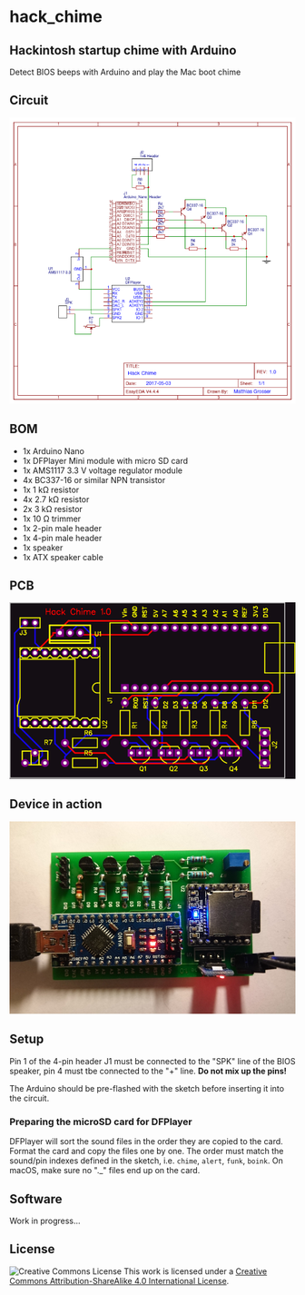 # hack_chime
## Hackintosh startup chime with Arduino

Detect BIOS beeps with Arduino and play the Mac boot chime

## Circuit

![Hack Chime circuit](https://github.com/mtgrosser/hack_chime/raw/master/circuit.png)

## BOM

* 1x Arduino Nano
* 1x DFPlayer Mini module with micro SD card
* 1x AMS1117 3.3 V voltage regulator module
* 4x BC337-16 or similar NPN transistor
* 1x 1 kΩ resistor
* 4x 2.7 kΩ resistor
* 2x 3 kΩ resistor
* 1x 10 Ω trimmer
* 1x 2-pin male header
* 1x 4-pin male header
* 1x speaker
* 1x ATX speaker cable

## PCB

![Hack Chime PCB](https://github.com/mtgrosser/hack_chime/raw/master/pcb.png)

## Device in action

![Hack Chime Device](https://github.com/mtgrosser/hack_chime/raw/master/device.jpg)

## Setup

Pin 1 of the 4-pin header J1 must be connected to the "SPK" line of the BIOS speaker,
pin 4 must tbe connected to the "+" line. **Do not mix up the pins!**

The Arduino should be pre-flashed with the sketch before inserting it into the circuit.

### Preparing the microSD card for DFPlayer

DFPlayer will sort the sound files in the order they are copied to the card.
Format the card and copy the files one by one. The order must match the sound/pin indexes
defined in the sketch, i.e. `chime`, `alert`, `funk`, `boink`. 
On macOS, make sure no "._" files end up on the card.

## Software

Work in progress...

## License

![Creative Commons License](https://i.creativecommons.org/l/by-sa/4.0/88x31.png) This work is licensed under a [Creative Commons Attribution-ShareAlike 4.0 International License](http://creativecommons.org/licenses/by-sa/4.0/).

